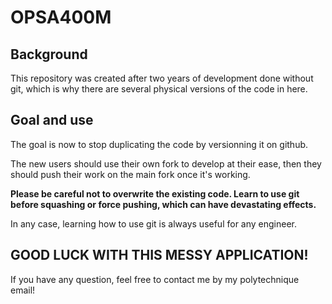 # OPSA400M

## Background

This repository was created after two years of development done without git, which is why there are several physical versions of the code in here.

## Goal and use

The goal is now to stop duplicating the code by versionning it on github. 

The new users should use their own fork to develop at their ease, then they should push their work on the main fork once it's working.

__Please be careful not to overwrite the existing code. Learn to use git before squashing or force pushing, which can have devastating effects.__

In any case, learning how to use git is always useful for any engineer.

## GOOD LUCK WITH THIS MESSY APPLICATION!

If you have any question, feel free to contact me by my polytechnique email!
